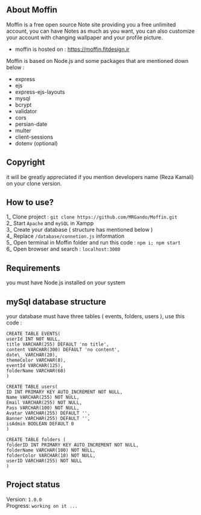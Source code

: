 ## About Moffin

Moffin is a free open source Note site providing you a free unlimited account, you can have Notes as much as you want, you can also customize your account with changing wallpaper and your profile picture.

- moffin is hosted on : https://moffin.fitdesign.ir

Moffin is based on Node.js and some packages that are mentioned down below :

- express
- ejs
- express-ejs-layouts
- mysql
- bcrypt
- validator
- cors
- persian-date
- multer
- client-sessions
- dotenv (optional)

## Copyright

it will be greatly appreciated if you mention developers name (Reza Kamali) on your clone version.

## How to use?

1_ Clone project : ``` git clone https://github.com/MRGando/Moffin.git ```    
2_ Start ``` Apache ``` and ``` mySQL ``` in Xampp    
3_ Create your database ( structure has mentioned below )    
4_ Replace ``` /database/connetion.js ``` information    
5_ Open terminal in Moffin folder and run this code : ``` npm i; npm start ```    
6_ Open browser and search : ``` localhost:3000 ```    

## Requirements

you must have Node.js installed on your system

## mySql database structure

your database must have three tables ( events, folders, users ), use this code :

<!-- creating events table -->

```
CREATE TABLE EVENTS(
userId INT NOT NULL,
title VARCHAR(255) DEFAULT 'no title',
content VARCHAR(300) DEFAULT 'no content',
date\_ VARCHAR(20),
themeColor VARCHAR(8),
eventId VARCHAR(125),
folderName VARCHAR(60)
) 
```

<!-- creating users table -->
```
CREATE TABLE users(
ID INT PRIMARY KEY AUTO_INCREMENT NOT NULL,
Name VARCHAR(255) NOT NULL,
Email VARCHAR(255) NOT NULL,
Pass VARCHAR(100) NOT NULL,
Avatar VARCHAR(255) DEFAULT '',
Banner VARCHAR(255) DEFAULT '',
isAdmin BOOLEAN DEFAULT 0
)
```
<!-- creating folders table -->
```
CREATE TABLE folders (
folderID INT PRIMARY KEY AUTO_INCREMENT NOT NULL,
folderName VARCHAR(100) NOT NULL,
folderColor VARCHAR(10) NOT NULL,
userID VARCHAR(255) NOT NULL
)
```
## Project status

Version: ``` 1.0.0 ```    
Progress: ``` working on it ... ```
